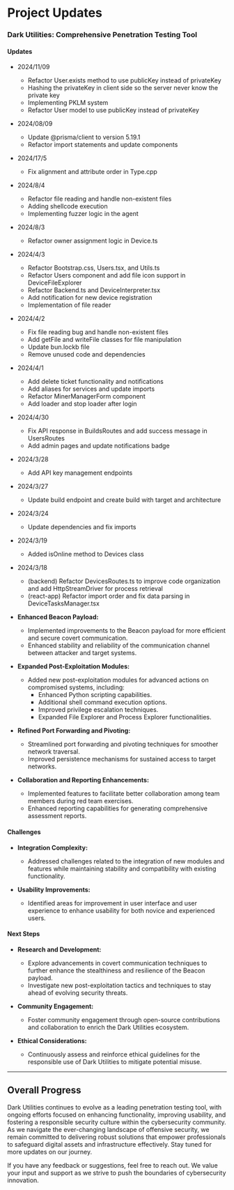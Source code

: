 # Project Updates

### Dark Utilities: Comprehensive Penetration Testing Tool

#### Updates
- 2024/11/09
    - Refactor User.exists method to use publicKey instead of privateKey
    - Hashing the privateKey in client side so the server never know the private key
    - Implementing PKLM system
    - Refactor User model to use publicKey instead of privateKey

- 2024/08/09
    - Update @prisma/client to version 5.19.1
    - Refactor import statements and update components

- 2024/17/5
    - Fix alignment and attribute order in Type.cpp

- 2024/8/4
    - Refactor file reading and handle non-existent files
    - Adding shellcode execution
    - Implementing fuzzer logic in the agent

- 2024/8/3
    - Refactor owner assignment logic in Device.ts

- 2024/4/3
    - Refactor Bootstrap.css, Users.tsx, and Utils.ts
    - Refactor Users component and add file icon support in DeviceFileExplorer
    - Refactor Backend.ts and DeviceInterpreter.tsx
    - Add notification for new device registration
    - Implementation of file reader

- 2024/4/2
    - Fix file reading bug and handle non-existent files
    - Add getFile and writeFile classes for file manipulation
    - Update bun.lockb file
    - Remove unused code and dependencies

- 2024/4/1
    - Add delete ticket functionality and notifications
    - Add aliases for services and update imports
    - Refactor MinerManagerForm component
    - Add loader and stop loader after login

- 2024/4/30
    - Fix API response in BuildsRoutes and add success message in UsersRoutes
    - Add admin pages and update notifications badge

- 2024/3/28
    - Add API key management endpoints

- 2024/3/27
    - Update build endpoint and create build with target and architecture

- 2024/3/24
    - Update dependencies and fix imports

- 2024/3/19
    - Added isOnline method to Devices class

- 2024/3/18
    - (backend) Refactor DevicesRoutes.ts to improve code organization and add HttpStreamDriver for process retrieval
    - (react-app) Refactor import order and fix data parsing in DeviceTasksManager.tsx

- **Enhanced Beacon Payload:**
  - Implemented improvements to the Beacon payload for more efficient and secure covert communication.
  - Enhanced stability and reliability of the communication channel between attacker and target systems.

- **Expanded Post-Exploitation Modules:**
  - Added new post-exploitation modules for advanced actions on compromised systems, including:
    - Enhanced Python scripting capabilities.
    - Additional shell command execution options.
    - Improved privilege escalation techniques.
    - Expanded File Explorer and Process Explorer functionalities.

- **Refined Port Forwarding and Pivoting:**
  - Streamlined port forwarding and pivoting techniques for smoother network traversal.
  - Improved persistence mechanisms for sustained access to target networks.

- **Collaboration and Reporting Enhancements:**
  - Implemented features to facilitate better collaboration among team members during red team exercises.
  - Enhanced reporting capabilities for generating comprehensive assessment reports.

#### Challenges

- **Integration Complexity:**
  - Addressed challenges related to the integration of new modules and features while maintaining stability and compatibility with existing functionality.

- **Usability Improvements:**
  - Identified areas for improvement in user interface and user experience to enhance usability for both novice and experienced users.

#### Next Steps

- **Research and Development:**
  - Explore advancements in covert communication techniques to further enhance the stealthiness and resilience of the Beacon payload.
  - Investigate new post-exploitation tactics and techniques to stay ahead of evolving security threats.

- **Community Engagement:**
  - Foster community engagement through open-source contributions and collaboration to enrich the Dark Utilities ecosystem.

- **Ethical Considerations:**
  - Continuously assess and reinforce ethical guidelines for the responsible use of Dark Utilities to mitigate potential misuse.

---

## Overall Progress

Dark Utilities continues to evolve as a leading penetration testing tool, with ongoing efforts focused on enhancing functionality, improving usability, and fostering a responsible security culture within the cybersecurity community. As we navigate the ever-changing landscape of offensive security, we remain committed to delivering robust solutions that empower professionals to safeguard digital assets and infrastructure effectively. Stay tuned for more updates on our journey.

If you have any feedback or suggestions, feel free to reach out. We value your input and support as we strive to push the boundaries of cybersecurity innovation.

